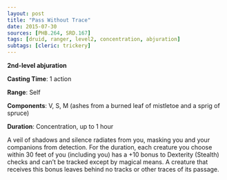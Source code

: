 ```yaml
---
layout: post
title: "Pass Without Trace"
date: 2015-07-30
sources: [PHB.264, SRD.167]
tags: [druid, ranger, level2, concentration, abjuration]
subtags: [cleric: trickery]
---
```


**2nd-level abjuration**

**Casting Time**: 1 action

**Range**: Self

**Components**: V, S, M (ashes from a burned leaf of mistletoe and a sprig of spruce)

**Duration**: Concentration, up to 1 hour

A veil of shadows and silence radiates from you, masking you and your companions from detection. For the duration, each creature you choose within 30 feet of you (including you) has a +10 bonus to Dexterity (Stealth) checks and can’t be tracked except by magical means. A creature that receives this bonus leaves behind no tracks or other traces of its passage.
